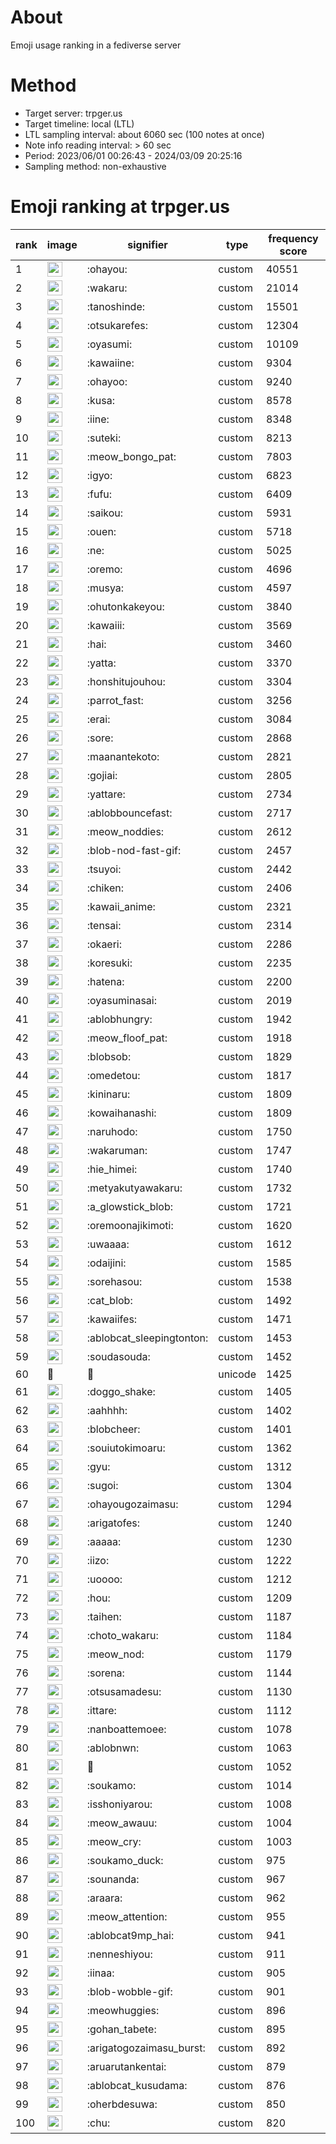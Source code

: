 # About
Emoji usage ranking in a fediverse server

# Method
- Target server: trpger.us
- Target timeline: local (LTL)
- LTL sampling interval: about 6060 sec (100 notes at once)
- Note info reading interval: > 60 sec
- Period: 2023/06/01 00:26:43 - 2024/03/09 20:25:16 
- Sampling method: non-exhaustive

# Emoji ranking at trpger.us

|rank|image|signifier|type|frequency score|
|----|----|----|----|----|
|1|<img height="24" src="https://trpger.us/emoji/ohayou.webp">|:ohayou:|custom|40551|
|2|<img height="24" src="https://trpger.us/emoji/wakaru.webp">|:wakaru:|custom|21014|
|3|<img height="24" src="https://trpger.us/emoji/tanoshinde.webp">|:tanoshinde:|custom|15501|
|4|<img height="24" src="https://trpger.us/emoji/otsukarefes.webp">|:otsukarefes:|custom|12304|
|5|<img height="24" src="https://trpger.us/emoji/oyasumi.webp">|:oyasumi:|custom|10109|
|6|<img height="24" src="https://trpger.us/emoji/kawaiine.webp">|:kawaiine:|custom|9304|
|7|<img height="24" src="https://trpger.us/emoji/ohayoo.webp">|:ohayoo:|custom|9240|
|8|<img height="24" src="https://trpger.us/emoji/kusa.webp">|:kusa:|custom|8578|
|9|<img height="24" src="https://trpger.us/emoji/iine.webp">|:iine:|custom|8348|
|10|<img height="24" src="https://trpger.us/emoji/suteki.webp">|:suteki:|custom|8213|
|11|<img height="24" src="https://trpger.us/emoji/meow_bongo_pat.webp">|:meow_bongo_pat:|custom|7803|
|12|<img height="24" src="https://trpger.us/emoji/igyo.webp">|:igyo:|custom|6823|
|13|<img height="24" src="https://trpger.us/emoji/fufu.webp">|:fufu:|custom|6409|
|14|<img height="24" src="https://trpger.us/emoji/saikou.webp">|:saikou:|custom|5931|
|15|<img height="24" src="https://trpger.us/emoji/ouen.webp">|:ouen:|custom|5718|
|16|<img height="24" src="https://trpger.us/emoji/ne.webp">|:ne:|custom|5025|
|17|<img height="24" src="https://trpger.us/emoji/oremo.webp">|:oremo:|custom|4696|
|18|<img height="24" src="https://trpger.us/emoji/musya.webp">|:musya:|custom|4597|
|19|<img height="24" src="https://trpger.us/emoji/ohutonkakeyou.webp">|:ohutonkakeyou:|custom|3840|
|20|<img height="24" src="https://trpger.us/emoji/kawaiii.webp">|:kawaiii:|custom|3569|
|21|<img height="24" src="https://trpger.us/emoji/hai.webp">|:hai:|custom|3460|
|22|<img height="24" src="https://trpger.us/emoji/yatta.webp">|:yatta:|custom|3370|
|23|<img height="24" src="https://trpger.us/emoji/honshitujouhou.webp">|:honshitujouhou:|custom|3304|
|24|<img height="24" src="https://trpger.us/emoji/parrot_fast.webp">|:parrot_fast:|custom|3256|
|25|<img height="24" src="https://trpger.us/emoji/erai.webp">|:erai:|custom|3084|
|26|<img height="24" src="https://trpger.us/emoji/sore.webp">|:sore:|custom|2868|
|27|<img height="24" src="https://trpger.us/emoji/maanantekoto.webp">|:maanantekoto:|custom|2821|
|28|<img height="24" src="https://trpger.us/emoji/gojiai.webp">|:gojiai:|custom|2805|
|29|<img height="24" src="https://trpger.us/emoji/yattare.webp">|:yattare:|custom|2734|
|30|<img height="24" src="https://trpger.us/emoji/ablobbouncefast.webp">|:ablobbouncefast:|custom|2717|
|31|<img height="24" src="https://trpger.us/emoji/meow_noddies.webp">|:meow_noddies:|custom|2612|
|32|<img height="24" src="https://trpger.us/emoji/blob-nod-fast-gif.webp">|:blob-nod-fast-gif:|custom|2457|
|33|<img height="24" src="https://trpger.us/emoji/tsuyoi.webp">|:tsuyoi:|custom|2442|
|34|<img height="24" src="https://trpger.us/emoji/chiken.webp">|:chiken:|custom|2406|
|35|<img height="24" src="https://trpger.us/emoji/kawaii_anime.webp">|:kawaii_anime:|custom|2321|
|36|<img height="24" src="https://trpger.us/emoji/tensai.webp">|:tensai:|custom|2314|
|37|<img height="24" src="https://trpger.us/emoji/okaeri.webp">|:okaeri:|custom|2286|
|38|<img height="24" src="https://trpger.us/emoji/koresuki.webp">|:koresuki:|custom|2235|
|39|<img height="24" src="https://trpger.us/emoji/hatena.webp">|:hatena:|custom|2200|
|40|<img height="24" src="https://trpger.us/emoji/oyasuminasai.webp">|:oyasuminasai:|custom|2019|
|41|<img height="24" src="https://trpger.us/emoji/ablobhungry.webp">|:ablobhungry:|custom|1942|
|42|<img height="24" src="https://trpger.us/emoji/meow_floof_pat.webp">|:meow_floof_pat:|custom|1918|
|43|<img height="24" src="https://trpger.us/emoji/blobsob.webp">|:blobsob:|custom|1829|
|44|<img height="24" src="https://trpger.us/emoji/omedetou.webp">|:omedetou:|custom|1817|
|45|<img height="24" src="https://trpger.us/emoji/kininaru.webp">|:kininaru:|custom|1809|
|46|<img height="24" src="https://trpger.us/emoji/kowaihanashi.webp">|:kowaihanashi:|custom|1809|
|47|<img height="24" src="https://trpger.us/emoji/naruhodo.webp">|:naruhodo:|custom|1750|
|48|<img height="24" src="https://trpger.us/emoji/wakaruman.webp">|:wakaruman:|custom|1747|
|49|<img height="24" src="https://trpger.us/emoji/hie_himei.webp">|:hie_himei:|custom|1740|
|50|<img height="24" src="https://trpger.us/emoji/metyakutyawakaru.webp">|:metyakutyawakaru:|custom|1732|
|51|<img height="24" src="https://trpger.us/emoji/a_glowstick_blob.webp">|:a_glowstick_blob:|custom|1721|
|52|<img height="24" src="https://trpger.us/emoji/oremoonajikimoti.webp">|:oremoonajikimoti:|custom|1620|
|53|<img height="24" src="https://trpger.us/emoji/uwaaaa.webp">|:uwaaaa:|custom|1612|
|54|<img height="24" src="https://trpger.us/emoji/odaijini.webp">|:odaijini:|custom|1585|
|55|<img height="24" src="https://trpger.us/emoji/sorehasou.webp">|:sorehasou:|custom|1538|
|56|<img height="24" src="https://trpger.us/emoji/cat_blob.webp">|:cat_blob:|custom|1492|
|57|<img height="24" src="https://trpger.us/emoji/kawaiifes.webp">|:kawaiifes:|custom|1471|
|58|<img height="24" src="https://trpger.us/emoji/ablobcat_sleepingtonton.webp">|:ablobcat_sleepingtonton:|custom|1453|
|59|<img height="24" src="https://trpger.us/emoji/soudasouda.webp">|:soudasouda:|custom|1452|
|60|🍮|🍮|unicode|1425|
|61|<img height="24" src="https://trpger.us/emoji/doggo_shake.webp">|:doggo_shake:|custom|1405|
|62|<img height="24" src="https://trpger.us/emoji/aahhhh.webp">|:aahhhh:|custom|1402|
|63|<img height="24" src="https://trpger.us/emoji/blobcheer.webp">|:blobcheer:|custom|1401|
|64|<img height="24" src="https://trpger.us/emoji/souiutokimoaru.webp">|:souiutokimoaru:|custom|1362|
|65|<img height="24" src="https://trpger.us/emoji/gyu.webp">|:gyu:|custom|1312|
|66|<img height="24" src="https://trpger.us/emoji/sugoi.webp">|:sugoi:|custom|1304|
|67|<img height="24" src="https://trpger.us/emoji/ohayougozaimasu.webp">|:ohayougozaimasu:|custom|1294|
|68|<img height="24" src="https://trpger.us/emoji/arigatofes.webp">|:arigatofes:|custom|1240|
|69|<img height="24" src="https://trpger.us/emoji/aaaaa.webp">|:aaaaa:|custom|1230|
|70|<img height="24" src="https://trpger.us/emoji/iizo.webp">|:iizo:|custom|1222|
|71|<img height="24" src="https://trpger.us/emoji/uoooo.webp">|:uoooo:|custom|1212|
|72|<img height="24" src="https://trpger.us/emoji/hou.webp">|:hou:|custom|1209|
|73|<img height="24" src="https://trpger.us/emoji/taihen.webp">|:taihen:|custom|1187|
|74|<img height="24" src="https://trpger.us/emoji/choto_wakaru.webp">|:choto_wakaru:|custom|1184|
|75|<img height="24" src="https://trpger.us/emoji/meow_nod.webp">|:meow_nod:|custom|1179|
|76|<img height="24" src="https://trpger.us/emoji/sorena.webp">|:sorena:|custom|1144|
|77|<img height="24" src="https://trpger.us/emoji/otsusamadesu.webp">|:otsusamadesu:|custom|1130|
|78|<img height="24" src="https://trpger.us/emoji/ittare.webp">|:ittare:|custom|1112|
|79|<img height="24" src="https://trpger.us/emoji/nanboattemoee.webp">|:nanboattemoee:|custom|1078|
|80|<img height="24" src="https://trpger.us/emoji/ablobnwn.webp">|:ablobnwn:|custom|1063|
|81|<img height="24" src="https://trpger.us/emoji/birthday.webp">|:birthday:|custom|1052|
|82|<img height="24" src="https://trpger.us/emoji/soukamo.webp">|:soukamo:|custom|1014|
|83|<img height="24" src="https://trpger.us/emoji/isshoniyarou.webp">|:isshoniyarou:|custom|1008|
|84|<img height="24" src="https://trpger.us/emoji/meow_awauu.webp">|:meow_awauu:|custom|1004|
|85|<img height="24" src="https://trpger.us/emoji/meow_cry.webp">|:meow_cry:|custom|1003|
|86|<img height="24" src="https://trpger.us/emoji/soukamo_duck.webp">|:soukamo_duck:|custom|975|
|87|<img height="24" src="https://trpger.us/emoji/sounanda.webp">|:sounanda:|custom|967|
|88|<img height="24" src="https://trpger.us/emoji/araara.webp">|:araara:|custom|962|
|89|<img height="24" src="https://trpger.us/emoji/meow_attention.webp">|:meow_attention:|custom|955|
|90|<img height="24" src="https://trpger.us/emoji/ablobcat9mp_hai.webp">|:ablobcat9mp_hai:|custom|941|
|91|<img height="24" src="https://trpger.us/emoji/nenneshiyou.webp">|:nenneshiyou:|custom|911|
|92|<img height="24" src="https://trpger.us/emoji/iinaa.webp">|:iinaa:|custom|905|
|93|<img height="24" src="https://trpger.us/emoji/blob-wobble-gif.webp">|:blob-wobble-gif:|custom|901|
|94|<img height="24" src="https://trpger.us/emoji/meowhuggies.webp">|:meowhuggies:|custom|896|
|95|<img height="24" src="https://trpger.us/emoji/gohan_tabete.webp">|:gohan_tabete:|custom|895|
|96|<img height="24" src="https://trpger.us/emoji/arigatogozaimasu_burst.webp">|:arigatogozaimasu_burst:|custom|892|
|97|<img height="24" src="https://trpger.us/emoji/aruarutankentai.webp">|:aruarutankentai:|custom|879|
|98|<img height="24" src="https://trpger.us/emoji/ablobcat_kusudama.webp">|:ablobcat_kusudama:|custom|876|
|99|<img height="24" src="https://trpger.us/emoji/oherbdesuwa.webp">|:oherbdesuwa:|custom|850|
|100|<img height="24" src="https://trpger.us/emoji/chu.webp">|:chu:|custom|820|
